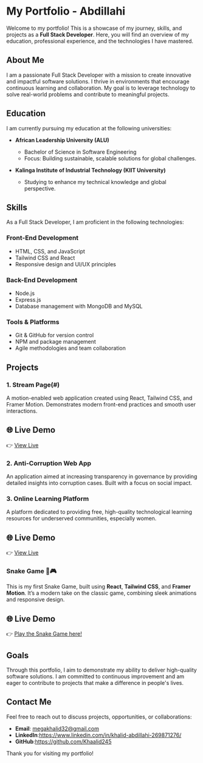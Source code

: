 # My Portfolio - Abdillahi

Welcome to my portfolio! This is a showcase of my journey, skills, and projects as a **Full Stack Developer**. Here, you will find an overview of my education, professional experience, and the technologies I have mastered.

## About Me

I am a passionate Full Stack Developer with a mission to create innovative and impactful software solutions. I thrive in environments that encourage continuous learning and collaboration. My goal is to leverage technology to solve real-world problems and contribute to meaningful projects.

## Education

I am currently pursuing my education at the following universities:

- **African Leadership University (ALU)**  
  - Bachelor of Science in Software Engineering  
  - Focus: Building sustainable, scalable solutions for global challenges.  

- **Kalinga Institute of Industrial Technology (KIIT University)**  
  - Studying to enhance my technical knowledge and global perspective.  

## Skills

As a Full Stack Developer, I am proficient in the following technologies:

### Front-End Development
- HTML, CSS, and JavaScript  
- Tailwind CSS and React  
- Responsive design and UI/UX principles  

### Back-End Development
- Node.js  
- Express.js  
- Database management with MongoDB and MySQL  

### Tools & Platforms
- Git & GitHub for version control  
- NPM and package management  
- Agile methodologies and team collaboration  

## Projects

### 1. Stream Page(#)
A motion-enabled web application created using React, Tailwind CSS, and Framer Motion. Demonstrates modern front-end practices and smooth user interactions. 
## 🌐 Live Demo
👉 [View Live](https://streaming-page-sigma.vercel.app/)

### 2. Anti-Corruption Web App
An application aimed at increasing transparency in governance by providing detailed insights into corruption cases. Built with a focus on social impact.  

### 3. Online Learning Platform
A platform dedicated to providing free, high-quality technological learning resources for underserved communities, especially women.  
## 🌐 Live Demo
👉 [View Live](https://somali-academy.onrender.com/)


### Snake Game 🐍🎮

This is my first Snake Game, built using **React**, **Tailwind CSS**, and **Framer Motion**. It’s a modern take on the classic game, combining sleek animations and responsive design.

## 🌐 Live Demo
👉 [Play the Snake Game here!](https://snaking-game.vercel.app/)

## Goals

Through this portfolio, I aim to demonstrate my ability to deliver high-quality software solutions. I am committed to continuous improvement and am eager to contribute to projects that make a difference in people's lives.

## Contact Me

Feel free to reach out to discuss projects, opportunities, or collaborations:

- **Email**: megakhalid32@gmail.com 
- **LinkedIn**:https://www.linkedin.com/in/khalid-abdillahi-269871276/
- **GitHub**:https://github.com/Khaalid245

Thank you for visiting my portfolio!
